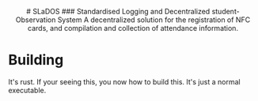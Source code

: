 <p align="center">
# SLaDOS
### Standardised Logging and Decentralized student-Observation System 
A decentralized solution for the registration of NFC cards, and compilation and collection of attendance information.
</p>

# Building
It's rust. If your seeing this, you now how to build this. It's just a normal executable.

